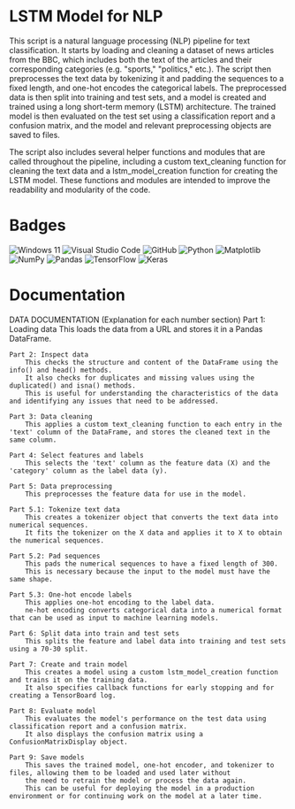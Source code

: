 # LSTM Model for NLP
This script is a natural language processing (NLP) pipeline for text classification. It starts by loading and cleaning a dataset of news articles from the BBC, which includes both the text of the articles and their corresponding categories (e.g. "sports," "politics," etc.). The script then preprocesses the text data by tokenizing it and padding the sequences to a fixed length, and one-hot encodes the categorical labels. The preprocessed data is then split into training and test sets, and a model is created and trained using a long short-term memory (LSTM) architecture. The trained model is then evaluated on the test set using a classification report and a confusion matrix, and the model and relevant preprocessing objects are saved to files.

The script also includes several helper functions and modules that are called throughout the pipeline, including a custom text_cleaning function for cleaning the text data and a lstm_model_creation function for creating the LSTM model. These functions and modules are intended to improve the readability and modularity of the code.

# Badges

![Windows 11](https://img.shields.io/badge/Windows%2011-%230079d5.svg?style=for-the-badge&logo=Windows%2011&logoColor=white)
![Visual Studio Code](https://img.shields.io/badge/Visual%20Studio%20Code-0078d7.svg?style=for-the-badge&logo=visual-studio-code&logoColor=white)
![GitHub](https://img.shields.io/badge/github-%23121011.svg?style=for-the-badge&logo=github&logoColor=white)
![Python](https://img.shields.io/badge/python-3670A0?style=for-the-badge&logo=python&logoColor=ffdd54)
![Matplotlib](https://img.shields.io/badge/Matplotlib-%23ffffff.svg?style=for-the-badge&logo=Matplotlib&logoColor=black)
![NumPy](https://img.shields.io/badge/numpy-%23013243.svg?style=for-the-badge&logo=numpy&logoColor=white)
![Pandas](https://img.shields.io/badge/pandas-%23150458.svg?style=for-the-badge&logo=pandas&logoColor=white)
![TensorFlow](https://img.shields.io/badge/TensorFlow-%23FF6F00.svg?style=for-the-badge&logo=TensorFlow&logoColor=white)
![Keras](https://img.shields.io/badge/Keras-%23D00000.svg?style=for-the-badge&logo=Keras&logoColor=white)

# Documentation
DATA DOCUMENTATION (Explanation for each number section)
    Part 1: Loading data 
        This loads the data from a URL and stores it in a Pandas DataFrame.

    Part 2: Inspect data
        This checks the structure and content of the DataFrame using the info() and head() methods. 
        It also checks for duplicates and missing values using the duplicated() and isna() methods. 
        This is useful for understanding the characteristics of the data and identifying any issues that need to be addressed.

    Part 3: Data cleaning
        This applies a custom text_cleaning function to each entry in the 'text' column of the DataFrame, and stores the cleaned text in the same column.

    Part 4: Select features and labels
        This selects the 'text' column as the feature data (X) and the 'category' column as the label data (y).

    Part 5: Data preprocessing
        This preprocesses the feature data for use in the model.

    Part 5.1: Tokenize text data
        This creates a tokenizer object that converts the text data into numerical sequences. 
        It fits the tokenizer on the X data and applies it to X to obtain the numerical sequences.

    Part 5.2: Pad sequences
        This pads the numerical sequences to have a fixed length of 300. 
        This is necessary because the input to the model must have the same shape.

    Part 5.3: One-hot encode labels
        This applies one-hot encoding to the label data. 
        ne-hot encoding converts categorical data into a numerical format that can be used as input to machine learning models.

    Part 6: Split data into train and test sets
        This splits the feature and label data into training and test sets using a 70-30 split.

    Part 7: Create and train model
        This creates a model using a custom lstm_model_creation function and trains it on the training data. 
        It also specifies callback functions for early stopping and for creating a TensorBoard log.

    Part 8: Evaluate model
        This evaluates the model's performance on the test data using classification report and a confusion matrix. 
        It also displays the confusion matrix using a ConfusionMatrixDisplay object.

    Part 9: Save models
        This saves the trained model, one-hot encoder, and tokenizer to files, allowing them to be loaded and used later without 
        the need to retrain the model or process the data again. 
        This can be useful for deploying the model in a production environment or for continuing work on the model at a later time.
